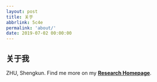 ```yaml
---
layout: post
title: 关于
abbrlink: 5c4e
permalink: 'about/'
date: 2019-07-02 00:00:00
---
```



## 关于我

ZHU, Shengkun. Find me more on my **[Research Homepage](zhsk.eu.org)**.


